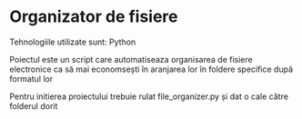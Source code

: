 # Organizator de fisiere
Tehnologiile utilizate sunt: Python

Poiectul este un script care automatiseaza organisarea de fisiere electronice
ca să mai economsești în aranjarea lor în foldere specifice după formatul lor

Pentru initierea proiectului trebuie rulat file_organizer.py și dat o cale către folderul dorit
